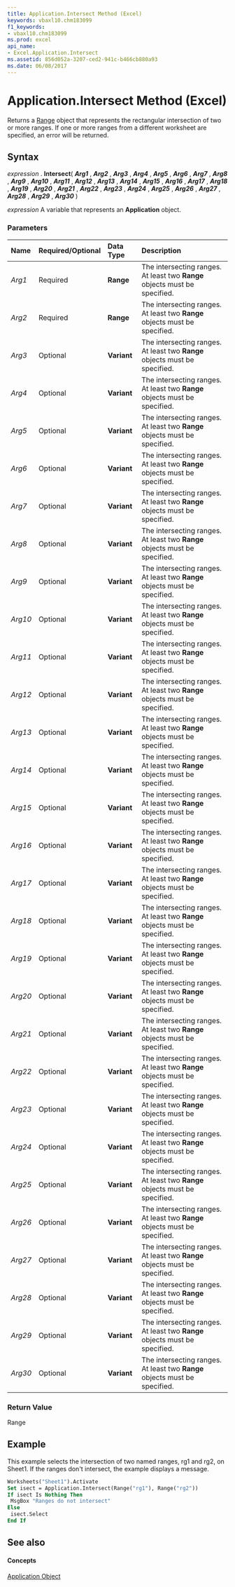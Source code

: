 ```yaml
---
title: Application.Intersect Method (Excel)
keywords: vbaxl10.chm183099
f1_keywords:
- vbaxl10.chm183099
ms.prod: excel
api_name:
- Excel.Application.Intersect
ms.assetid: 856d052a-3207-ced2-941c-b466cb880a93
ms.date: 06/08/2017
---
```



# Application.Intersect Method (Excel)

Returns a [Range](range-object-excel.md) object that represents the rectangular intersection of two or more ranges. If one or more ranges from a different worksheet are specified, an error will be returned.


## Syntax

 _expression_ . **Intersect**( **_Arg1_** , **_Arg2_** , **_Arg3_** , **_Arg4_** , **_Arg5_** , **_Arg6_** , **_Arg7_** , **_Arg8_** , **_Arg9_** , **_Arg10_** , **_Arg11_** , **_Arg12_** , **_Arg13_** , **_Arg14_** , **_Arg15_** , **_Arg16_** , **_Arg17_** , **_Arg18_** , **_Arg19_** , **_Arg20_** , **_Arg21_** , **_Arg22_** , **_Arg23_** , **_Arg24_** , **_Arg25_** , **_Arg26_** , **_Arg27_** , **_Arg28_** , **_Arg29_** , **_Arg30_** )

 _expression_ A variable that represents an **Application** object.


### Parameters



|**Name**|**Required/Optional**|**Data Type**|**Description**|
|:-----|:-----|:-----|:-----|
| _Arg1_|Required| **Range**|The intersecting ranges. At least two **Range** objects must be specified.|
| _Arg2_|Required| **Range**|The intersecting ranges. At least two **Range** objects must be specified.|
| _Arg3_|Optional| **Variant**|The intersecting ranges. At least two **Range** objects must be specified.|
| _Arg4_|Optional| **Variant**|The intersecting ranges. At least two **Range** objects must be specified.|
| _Arg5_|Optional| **Variant**|The intersecting ranges. At least two **Range** objects must be specified.|
| _Arg6_|Optional| **Variant**|The intersecting ranges. At least two **Range** objects must be specified.|
| _Arg7_|Optional| **Variant**|The intersecting ranges. At least two **Range** objects must be specified.|
| _Arg8_|Optional| **Variant**|The intersecting ranges. At least two **Range** objects must be specified.|
| _Arg9_|Optional| **Variant**|The intersecting ranges. At least two **Range** objects must be specified.|
| _Arg10_|Optional| **Variant**|The intersecting ranges. At least two **Range** objects must be specified.|
| _Arg11_|Optional| **Variant**|The intersecting ranges. At least two **Range** objects must be specified.|
| _Arg12_|Optional| **Variant**|The intersecting ranges. At least two **Range** objects must be specified.|
| _Arg13_|Optional| **Variant**|The intersecting ranges. At least two **Range** objects must be specified.|
| _Arg14_|Optional| **Variant**|The intersecting ranges. At least two **Range** objects must be specified.|
| _Arg15_|Optional| **Variant**|The intersecting ranges. At least two **Range** objects must be specified.|
| _Arg16_|Optional| **Variant**|The intersecting ranges. At least two **Range** objects must be specified.|
| _Arg17_|Optional| **Variant**|The intersecting ranges. At least two **Range** objects must be specified.|
| _Arg18_|Optional| **Variant**|The intersecting ranges. At least two **Range** objects must be specified.|
| _Arg19_|Optional| **Variant**|The intersecting ranges. At least two **Range** objects must be specified.|
| _Arg20_|Optional| **Variant**|The intersecting ranges. At least two **Range** objects must be specified.|
| _Arg21_|Optional| **Variant**|The intersecting ranges. At least two **Range** objects must be specified.|
| _Arg22_|Optional| **Variant**|The intersecting ranges. At least two **Range** objects must be specified.|
| _Arg23_|Optional| **Variant**|The intersecting ranges. At least two **Range** objects must be specified.|
| _Arg24_|Optional| **Variant**|The intersecting ranges. At least two **Range** objects must be specified.|
| _Arg25_|Optional| **Variant**|The intersecting ranges. At least two **Range** objects must be specified.|
| _Arg26_|Optional| **Variant**|The intersecting ranges. At least two **Range** objects must be specified.|
| _Arg27_|Optional| **Variant**|The intersecting ranges. At least two **Range** objects must be specified.|
| _Arg28_|Optional| **Variant**|The intersecting ranges. At least two **Range** objects must be specified.|
| _Arg29_|Optional| **Variant**|The intersecting ranges. At least two **Range** objects must be specified.|
| _Arg30_|Optional| **Variant**|The intersecting ranges. At least two **Range** objects must be specified.|

### Return Value

Range


## Example

This example selects the intersection of two named ranges, rg1 and rg2, on Sheet1. If the ranges don't intersect, the example displays a message.


```vb
Worksheets("Sheet1").Activate 
Set isect = Application.Intersect(Range("rg1"), Range("rg2")) 
If isect Is Nothing Then 
 MsgBox "Ranges do not intersect" 
Else 
 isect.Select 
End If
```


## See also


#### Concepts


[Application Object](application-object-excel.md)

